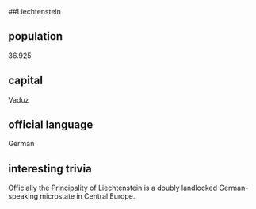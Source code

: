 ##Liechtenstein
## population
36.925

## capital
Vaduz
 
## official language
German

## interesting trivia
Officially the Principality of Liechtenstein is a doubly landlocked German-speaking microstate in Central Europe.


